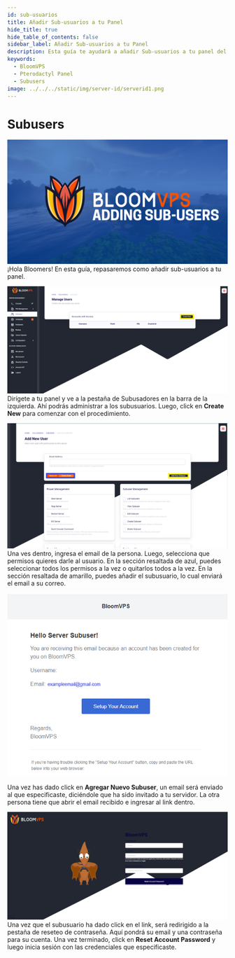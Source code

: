 ```yaml
---
id: sub-usuarios
title: Añadir Sub-usuarios a tu Panel
hide_title: true
hide_table_of_contents: false
sidebar_label: Añadir Sub-usuarios a tu Panel
description: Esta guía te ayudará a añadir Sub-usuarios a tu panel del servidor
keywords:
  - BloomVPS
  - Pterodactyl Panel
  - Subusers
image: ../../../static/img/server-id/serverid1.png
---
```

# Subusers
![BloomVPS Subusers](../../../static/img/subusers/subusers1.png)
¡Hola Bloomers! En esta guía, repasaremos como añadir sub-usuarios a tu panel.

![BloomVPS Subusers](../../../static/img/subusers/subusers2.png)
Dirígete a tu panel y ve a la pestaña de Subusadores en la barra de la izquierda. Ahí podrás administrar a los subusuarios. Luego, click en **Create New** para comenzar con el procedimiento. 

![BloomVPS Subusers](../../../static/img/subusers/subusers3.png)
Una ves dentro, ingresa el email de la persona. Luego, selecciona que permisos quieres darle al usuario. En la sección resaltada de azul, puedes seleccionar todos los permisos a la vez o quitarlos todos a la vez. En la sección resaltada de amarillo, puedes añadir el subusuario, lo cual enviará el email a su correo.

![BloomVPS Subusers](../../../static/img/subusers/subusers4.png)

Una vez has dado click en **Agregar Nuevo Subuser**, un email será enviado al que especificaste, diciéndole que ha sido invitado a tu servidor. La otra persona tiene que abrir el email recibido e ingresar al link dentro.

![BloomVPS Subusers](../../../static/img/subusers/subusers5.png)
Una vez que el subusuario ha dado click en el link, será redirigido a la pestaña de reseteo de contraseña. Aquí pondrá su email y una contraseña para su cuenta. Una vez terminado, click en **Reset Account Password** y luego inicia sesión con las credenciales que especificaste.